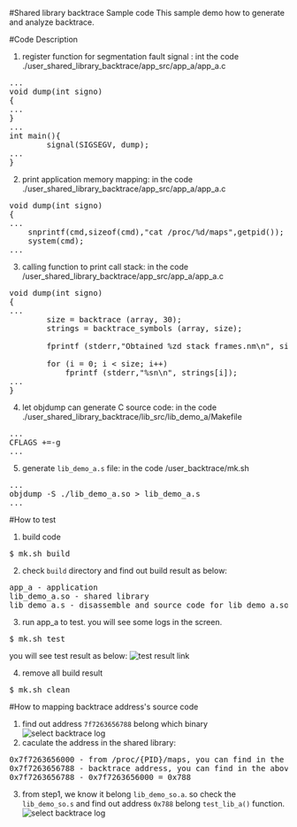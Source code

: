 #Shared library backtrace Sample code
This sample demo how to generate and analyze backtrace.

#Code Description
1. register function for segmentation fault signal : int the code ./user_shared_library_backtrace/app_src/app_a/app_a.c
<pre>
...
void dump(int signo)
{
...
}
...
int main(){
        signal(SIGSEGV, dump);
...
}
</pre>

2. print application memory mapping: in the code ./user_shared_library_backtrace/app_src/app_a/app_a.c
<pre>
void dump(int signo)
{
...
    snprintf(cmd,sizeof(cmd),"cat /proc/%d/maps",getpid());
    system(cmd);
...
</pre>

3. calling function to print call stack: in the code /user_shared_library_backtrace/app_src/app_a/app_a.c
<pre>
void dump(int signo)
{
...
        size = backtrace (array, 30);
        strings = backtrace_symbols (array, size);
 
        fprintf (stderr,"Obtained %zd stack frames.nm\n", size);
 
        for (i = 0; i < size; i++)
            fprintf (stderr,"%sn\n", strings[i]);
...
}
</pre>

4. let objdump can generate C source code: in the code ./user_shared_library_backtrace/lib_src/lib_demo_a/Makefile
<pre>
...
CFLAGS +=-g
...
</pre>

5. generate `lib_demo_a.s` file: in the code /user_backtrace/mk.sh
<pre>
...
objdump -S ./lib_demo_a.so > lib_demo_a.s
...
</pre>


#How to test
1. build code
<pre>$ mk.sh build</pre>

2. check `build` directory and find out build result as below: 
<pre>
app_a - application
lib_demo_a.so - shared library
lib_demo_a.s - disassemble and source code for lib_demo_a.so
</pre>

3. run app_a to test. you will see some logs in the screen.
<pre>$ mk.sh test </pre>
you will see test result as below:
![test result link](http://139.162.35.49/image/Linux-Programming/user_shared_library_backtrace_20160410_1.png)

4. remove all build result
<pre>$ mk.sh clean</pre> 

#How to mapping backtrace address's source code
1. find out address `7f7263656788` belong which binary
![select backtrace log](http://139.162.35.49/image/Linux-Programming/user_shared_library_backtrace_20160410_1.png)
2. caculate the address in the shared library:
<pre>
0x7f7263656000 - from /proc/{PID}/maps, you can find in the above step 1.
0x7f7263656788 - backtrace address, you can find in the above step 1
0x7f7263656788 - 0x7f7263656000 = 0x788
</pre>

3. from step1, we know it belong `lib_demo_so.a`. so check the `lib_demo_so.s` and find out address `0x788` belong `test_lib_a()` function.
![select backtrace log](http://139.162.35.49/image/Linux-Programming/user_shared_library_backtrace_20160410_2.png)
